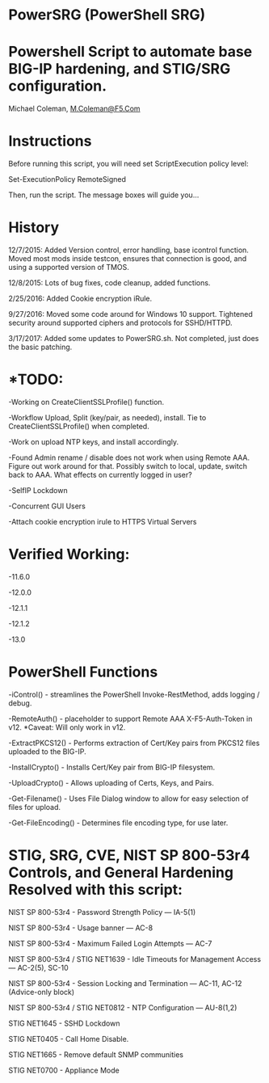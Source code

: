 # PowerSRG (PowerShell SRG)
# Powershell Script to automate base BIG-IP hardening, and STIG/SRG configuration.
 Michael Coleman, M.Coleman@F5.Com
 
# Instructions
Before running this script, you will need set ScriptExecution policy level:

Set-ExecutionPolicy RemoteSigned

Then, run the script.  The message boxes will guide you...

# History
12/7/2015:  Added Version control, error handling, base icontrol function.  Moved most mods inside testcon, ensures that connection is good, and using a supported version of TMOS.

12/8/2015:  Lots of bug fixes, code cleanup, added functions.

2/25/2016:  Added Cookie encryption iRule.

9/27/2016:  Moved some code around for Windows 10 support.  Tightened security around supported ciphers and protocols for SSHD/HTTPD.

3/17/2017:  Added some updates to PowerSRG.sh.  Not completed, just does the basic patching.  

# *TODO:

-Working on CreateClientSSLProfile() function.

-Workflow Upload, Split (key/pair, as needed), install.  Tie to CreateClientSSLProfile() when completed.

-Work on upload NTP keys, and install accordingly.

-Found Admin rename / disable does not work when using Remote AAA.  Figure out work around for that. Possibly switch to local, update,
switch back to AAA. What effects on currently logged in user?

-SelfIP Lockdown

-Concurrent GUI Users

-Attach cookie encryption irule to HTTPS Virtual Servers

# Verified Working:
-11.6.0

-12.0.0

-12.1.1

-12.1.2

-13.0

# PowerShell Functions
-iControl() - streamlines the PowerShell Invoke-RestMethod, adds logging / debug.

-RemoteAuth() - placeholder to support Remote AAA X-F5-Auth-Token in v12. *Caveat:  Will only work in v12.

-ExtractPKCS12() - Performs extraction of Cert/Key pairs from PKCS12 files uploaded to the BIG-IP.

-InstallCrypto() - Installs Cert/Key pair from BIG-IP filesystem.

-UploadCrypto() - Allows uploading of Certs, Keys, and Pairs.

-Get-Filename() - Uses File Dialog window to allow for easy selection of files for upload.

-Get-FileEncoding() - Determines file encoding type, for use later.

# STIG, SRG, CVE, NIST SP 800-53r4 Controls, and General Hardening Resolved with this script:

NIST SP 800-53r4 - Password Strength Policy — IA-5(1)

NIST SP 800-53r4 - Usage banner — AC-8

NIST SP 800-53r4 - Maximum Failed Login Attempts — AC-7

NIST SP 800-53r4 / STIG NET1639 - Idle Timeouts for Management Access — AC-2(5), SC-10

NIST SP 800-53r4 - Session Locking and Termination — AC-11, AC-12 (Advice-only block)

NIST SP 800-53r4 / STIG NET0812 - NTP Configuration — AU-8(1,2)

STIG NET1645 - SSHD Lockdown

STIG NET0405 - Call Home Disable.

STIG NET1665 - Remove default SNMP communities

STIG NET0700 - Appliance Mode
